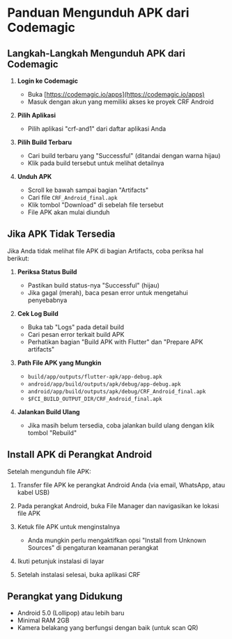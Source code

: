 # Panduan Mengunduh APK dari Codemagic

## Langkah-Langkah Mengunduh APK dari Codemagic

1. **Login ke Codemagic**
   - Buka [https://codemagic.io/apps](https://codemagic.io/apps)
   - Masuk dengan akun yang memiliki akses ke proyek CRF Android

2. **Pilih Aplikasi**
   - Pilih aplikasi "crf-and1" dari daftar aplikasi Anda

3. **Pilih Build Terbaru**
   - Cari build terbaru yang "Successful" (ditandai dengan warna hijau)
   - Klik pada build tersebut untuk melihat detailnya

4. **Unduh APK**
   - Scroll ke bawah sampai bagian "Artifacts"
   - Cari file `CRF_Android_final.apk`
   - Klik tombol "Download" di sebelah file tersebut
   - File APK akan mulai diunduh

## Jika APK Tidak Tersedia

Jika Anda tidak melihat file APK di bagian Artifacts, coba periksa hal berikut:

1. **Periksa Status Build**
   - Pastikan build status-nya "Successful" (hijau)
   - Jika gagal (merah), baca pesan error untuk mengetahui penyebabnya

2. **Cek Log Build**
   - Buka tab "Logs" pada detail build
   - Cari pesan error terkait build APK
   - Perhatikan bagian "Build APK with Flutter" dan "Prepare APK artifacts"

3. **Path File APK yang Mungkin**
   - `build/app/outputs/flutter-apk/app-debug.apk`
   - `android/app/build/outputs/apk/debug/app-debug.apk`
   - `android/app/build/outputs/apk/debug/CRF_Android_final.apk`
   - `$FCI_BUILD_OUTPUT_DIR/CRF_Android_final.apk`

4. **Jalankan Build Ulang**
   - Jika masih belum tersedia, coba jalankan build ulang dengan klik tombol "Rebuild"

## Install APK di Perangkat Android

Setelah mengunduh file APK:

1. Transfer file APK ke perangkat Android Anda (via email, WhatsApp, atau kabel USB)

2. Pada perangkat Android, buka File Manager dan navigasikan ke lokasi file APK

3. Ketuk file APK untuk menginstalnya
   - Anda mungkin perlu mengaktifkan opsi "Install from Unknown Sources" di pengaturan keamanan perangkat

4. Ikuti petunjuk instalasi di layar

5. Setelah instalasi selesai, buka aplikasi CRF

## Perangkat yang Didukung

- Android 5.0 (Lollipop) atau lebih baru
- Minimal RAM 2GB
- Kamera belakang yang berfungsi dengan baik (untuk scan QR) 